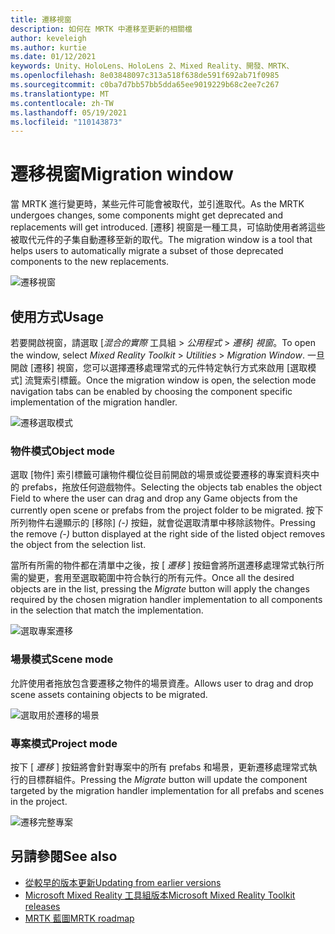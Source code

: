 ```yaml
---
title: 遷移視窗
description: 如何在 MRTK 中遷移至更新的相關檔
author: keveleigh
ms.author: kurtie
ms.date: 01/12/2021
keywords: Unity、HoloLens、HoloLens 2、Mixed Reality、開發、MRTK、
ms.openlocfilehash: 8e03848097c313a518f638de591f692ab71f0985
ms.sourcegitcommit: c0ba7d7bb57bb5dda65ee9019229b68c2ee7c267
ms.translationtype: MT
ms.contentlocale: zh-TW
ms.lasthandoff: 05/19/2021
ms.locfileid: "110143873"
---
```

# <a name="migration-window"></a><span data-ttu-id="c4b9d-104">遷移視窗</span><span class="sxs-lookup"><span data-stu-id="c4b9d-104">Migration window</span></span>

<span data-ttu-id="c4b9d-105">當 MRTK 進行變更時，某些元件可能會被取代，並引進取代。</span><span class="sxs-lookup"><span data-stu-id="c4b9d-105">As the MRTK undergoes changes, some components might get deprecated and replacements will get introduced.</span></span>
<span data-ttu-id="c4b9d-106">[遷移] 視窗是一種工具，可協助使用者將這些被取代元件的子集自動遷移至新的取代。</span><span class="sxs-lookup"><span data-stu-id="c4b9d-106">The migration window is a tool that helps users to automatically migrate a subset of those deprecated components to the new replacements.</span></span>

![遷移視窗](../images/migration-window/MRTK_Migration_Window.png)

## <a name="usage"></a><span data-ttu-id="c4b9d-108">使用方式</span><span class="sxs-lookup"><span data-stu-id="c4b9d-108">Usage</span></span>

<span data-ttu-id="c4b9d-109">若要開啟視窗，請選取 [*混合的實際* 工具組  >  *公用程式*  >  *遷移] 視窗*。</span><span class="sxs-lookup"><span data-stu-id="c4b9d-109">To open the window, select *Mixed Reality Toolkit* > *Utilities* > *Migration Window*.</span></span> <span data-ttu-id="c4b9d-110">一旦開啟 [遷移] 視窗，您可以選擇遷移處理常式的元件特定執行方式來啟用 [選取模式] 流覽索引標籤。</span><span class="sxs-lookup"><span data-stu-id="c4b9d-110">Once the migration window is open, the selection mode navigation tabs can be enabled by choosing the component specific implementation of the migration handler.</span></span>  

![遷移選取模式](../images/migration-window/MRTK_Migration_Modes.png)

### <a name="object-mode"></a><span data-ttu-id="c4b9d-112">物件模式</span><span class="sxs-lookup"><span data-stu-id="c4b9d-112">Object mode</span></span>

<span data-ttu-id="c4b9d-113">選取 [物件] 索引標籤可讓物件欄位從目前開啟的場景或從要遷移的專案資料夾中的 prefabs，拖放任何遊戲物件。</span><span class="sxs-lookup"><span data-stu-id="c4b9d-113">Selecting the objects tab enables the object Field to where the user can drag and drop any Game objects from the currently open scene or prefabs from the project folder to be migrated.</span></span>
<span data-ttu-id="c4b9d-114">按下所列物件右邊顯示的 [移除] *(-)* 按鈕，就會從選取清單中移除該物件。</span><span class="sxs-lookup"><span data-stu-id="c4b9d-114">Pressing the remove *(-)* button displayed at the right side of the listed object removes the object from the selection list.</span></span>

<span data-ttu-id="c4b9d-115">當所有所需的物件都在清單中之後，按 [ *遷移* ] 按鈕會將所選遷移處理常式執行所需的變更，套用至選取範圍中符合執行的所有元件。</span><span class="sxs-lookup"><span data-stu-id="c4b9d-115">Once all the desired objects are in the list, pressing the *Migrate* button will apply the changes required by the chosen migration handler implementation to all components in the selection that match the implementation.</span></span>

![選取專案遷移](../images/migration-window/MRTK_Object_Migration.png)

### <a name="scene-mode"></a><span data-ttu-id="c4b9d-117">場景模式</span><span class="sxs-lookup"><span data-stu-id="c4b9d-117">Scene mode</span></span>

<span data-ttu-id="c4b9d-118">允許使用者拖放包含要遷移之物件的場景資產。</span><span class="sxs-lookup"><span data-stu-id="c4b9d-118">Allows user to drag and drop scene assets containing objects to be migrated.</span></span>

![選取用於遷移的場景](../images/migration-window/MRTK_Scene_Selection.png)

### <a name="project-mode"></a><span data-ttu-id="c4b9d-120">專案模式</span><span class="sxs-lookup"><span data-stu-id="c4b9d-120">Project mode</span></span>

<span data-ttu-id="c4b9d-121">按下 [ *遷移* ] 按鈕將會針對專案中的所有 prefabs 和場景，更新遷移處理常式執行的目標群組件。</span><span class="sxs-lookup"><span data-stu-id="c4b9d-121">Pressing the *Migrate* button will update the component targeted by the migration handler implementation for all prefabs and scenes in the project.</span></span>

![遷移完整專案](../images/migration-window/MRTK_Project_Migration.png)

## <a name="see-also"></a><span data-ttu-id="c4b9d-123">另請參閱</span><span class="sxs-lookup"><span data-stu-id="c4b9d-123">See also</span></span>

- [<span data-ttu-id="c4b9d-124">從較早的版本更新</span><span class="sxs-lookup"><span data-stu-id="c4b9d-124">Updating from earlier versions</span></span>](../../updates-deployment/updating.md)
- [<span data-ttu-id="c4b9d-125">Microsoft Mixed Reality 工具組版本</span><span class="sxs-lookup"><span data-stu-id="c4b9d-125">Microsoft Mixed Reality Toolkit releases</span></span>](../../release-notes/mrtk-26-release-notes.md)
- [<span data-ttu-id="c4b9d-126">MRTK 藍圖</span><span class="sxs-lookup"><span data-stu-id="c4b9d-126">MRTK roadmap</span></span>](../../roadmap.md)
